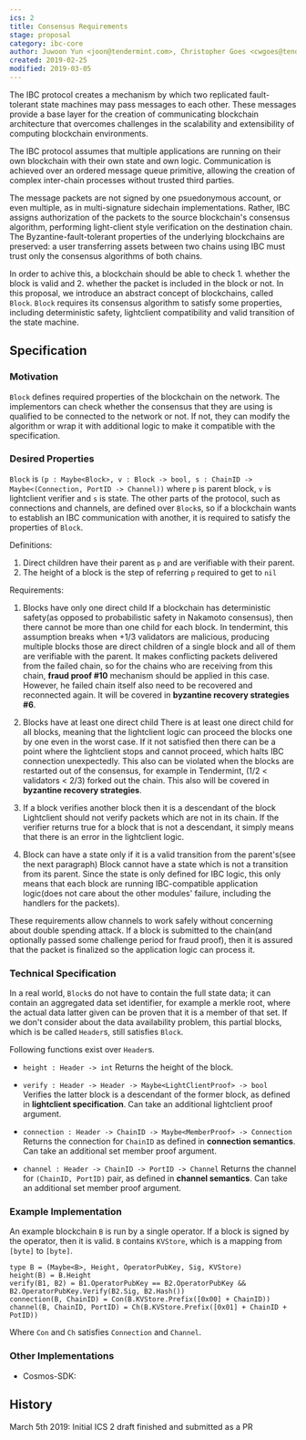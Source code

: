 ```yaml
---
ics: 2
title: Consensus Requirements
stage: proposal
category: ibc-core
author: Juwoon Yun <joon@tendermint.com>, Christopher Goes <cwgoes@tendermint.com>
created: 2019-02-25
modified: 2019-03-05
---
```


The IBC protocol creates a mechanism by which two replicated fault-tolerant state machines may pass messages to each other. These messages provide a base layer for the creation of communicating blockchain architecture that overcomes challenges in the scalability and extensibility of computing blockchain environments.

The IBC protocol assumes that multiple applications are running on their own blockchain with their own state and own logic. Communication is achieved over an ordered message queue primitive, allowing the creation of complex inter-chain processes without trusted third parties.

The message packets are not signed by one psuedonymous account, or even multiple, as in multi-signature sidechain implementations. Rather, IBC assigns authorization of the packets to the source blockchain's consensus algorithm, performing light-client style verification on the destination chain. The Byzantine-fault-tolerant properties of the underlying blockchains are preserved: a user transferring assets between two chains using IBC must trust only the consensus algorithms of both chains.

In order to achive this, a blockchain should be able to check 1. whether the block is valid and 2. whether the packet is included in the block or not. In this proposal, we introduce an abstract concept of blockchains, called `Block`. `Block` requires its consensus algorithm to satisfy some properties, including deterministic safety, lightclient compatibility and valid transition of the state machine.

## Specification

### Motivation

`Block` defines required properties of the blockchain on the network. The implementors can check whether the consensus that they are using is qualified to be connected to the network or not. If not, they can modify the algorithm or wrap it with additional logic to make it compatible with the specification.

### Desired Properties

`Block` is `(p : Maybe<Block>, v : Block -> bool, s : ChainID -> Maybe<(Connection, PortID -> Channel))` where `p` is parent block, `v` is lightclient verifier and `s` is state. The other parts of the protocol, such as connections and channels, are defined over `Block`s, so if a blockchain wants to establish an IBC communication with another, it is required to satisfy the properties of `Block`. 

Definitions:

1. Direct children have their parent as `p` and are verifiable with their parent.
2. The height of a block is the step of referring `p` required to get to `nil`

Requirements:

1. Blocks have only one direct child
If a blockchain has deterministic safety(as opposed to probabilistic safety in Nakamoto consensus), then there cannot be more than one child for each block. In tendermint, this assumption breaks when +1/3 validators are malicious, producing multiple blocks those are direct children of a single block and all of them are verifiable with the parent. It makes conflicting packets delivered from the failed chain, so for the chains who are receiving from this chain, **fraud proof #10** mechanism should be applied in this case. However, he failed chain itself also need to be recovered and reconnected again. It will be covered in **byzantine recovery strategies #6**.

2. Blocks have at least one direct child
There is at least one direct child for all blocks, meaning that the lightclient logic can proceed the blocks one by one even in the worst case. If it not satisfied then there can be a point where the lightclient stops and cannot proceed, which halts IBC connection unexpectedly. This also can be violated when the blocks are restarted out of the consensus, for example in Tendermint, (1/2 < validators < 2/3) forked out the chain. This also will be covered in **byzantine recovery strategies**.

3. If a block verifies another block then it is a descendant of the block
Lightclient should not verify packets which are not in its chain. If the verifier returns true for a block that is not a descendant, it simply means that there is an error in the lightclient logic.

4. Block can have a state only if it is a valid transition from the parent's(see the next paragraph)
Block cannot have a state which is not a transition from its parent. Since the state is only defined for IBC logic, this only means that each block are running IBC-compatible application logic(does not care about the other modules' failure, including the handlers for the packets).

These requirements allow channels to work safely without concerning about double spending attack. 
If a block is submitted to the chain(and optionally passed some challenge period for fraud proof), then it is assured that the packet is finalized so the application logic can process it.

### Technical Specification

In a real world, `Block`s do not have to contain the full state data; it can contain an aggregated data set identifier, for example a merkle root, where the actual data latter given can be proven that it is a member of that set. If we don't consider about the data availability problem, this partial blocks, which is be called `Header`s, still satisfies `Block`.

Following functions exist over `Header`s.

* `height : Header -> int`
Returns the height of the block.

* `verify : Header -> Header -> Maybe<LightClientProof> -> bool`
Verifies the latter block is a descendant of the former block, as defined in **lightclient specification**. Can take an additional lightclient proof argument.

* `connection : Header -> ChainID -> Maybe<MemberProof> -> Connection`
Returns the connection for `ChainID` as defined in **connection semantics**. Can take an additional set member proof argument.

* `channel : Header -> ChainID -> PortID -> Channel`
Returns the channel for `(ChainID, PortID)` pair, as defined in **channel semantics**. Can take an additional set member proof argument.

### Example Implementation

An example blockchain `B` is run by a single operator. If a block is signed by the operator, then it is valid. `B` contains `KVStore`, which is a mapping from `[byte]` to  `[byte]`. 

```
type B = (Maybe<B>, Height, OperatorPubKey, Sig, KVStore)
height(B) = B.Height
verify(B1, B2) = B1.OperatorPubKey == B2.OperatorPubKey && B2.OperatorPubKey.Verify(B2.Sig, B2.Hash())
connection(B, ChainID) = Con(B.KVStore.Prefix([0x00] + ChainID))
channel(B, ChainID, PortID) = Ch(B.KVStore.Prefix([0x01] + ChainID + PotID))
```

Where `Con` and `Ch` satisfies `Connection` and `Channel`.

### Other Implementations

* Cosmos-SDK: [](https://github.com/cosmos/cosmos-sdk/x/ibc)  

## History 

March 5th 2019: Initial ICS 2 draft finished and submitted as a PR
